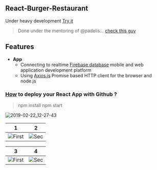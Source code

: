 ## React-Burger-Restaurant
Under heavy development [Try it](https://goxr3plus.github.io/React-Burger-Restaurant/)
>Done under the mentoring of @padelis... [check this guy](https://github.com/padelis)


## Features
- **App**
  - Connecting to realtime [Firebase database](https://react-my-burger-c7029.firebaseio.com/) mobile and web application development platform 
  - Using [Axios.js](https://github.com/axios/axios) Promise based HTTP client for the browser and node.js

### [How](https://codeburst.io/deploy-react-to-github-pages-to-create-an-amazing-website-42d8b09cd4d) to deploy your React App with Github ?


>npm install
>npm start

![2019-02-22_12-27-43](https://user-images.githubusercontent.com/20374208/53236567-48c2c480-369d-11e9-887d-e456b8999385.gif)


| 1 | 2
|:-:|:-:|
| ![First](https://user-images.githubusercontent.com/20374208/52959414-cd13ff80-339e-11e9-86fd-efe02b438709.png) | ![Sec](https://user-images.githubusercontent.com/20374208/52959415-cdac9600-339e-11e9-990e-b85cd3bf10d7.png) |

| 3 | 4
|:-:|:-:|
| ![First](https://user-images.githubusercontent.com/20374208/52959417-cdac9600-339e-11e9-8b4e-e6c6277e4745.gif) | ![Sec](https://user-images.githubusercontent.com/20374208/53018739-d31be600-345b-11e9-8eb0-baee862db877.gif) |

